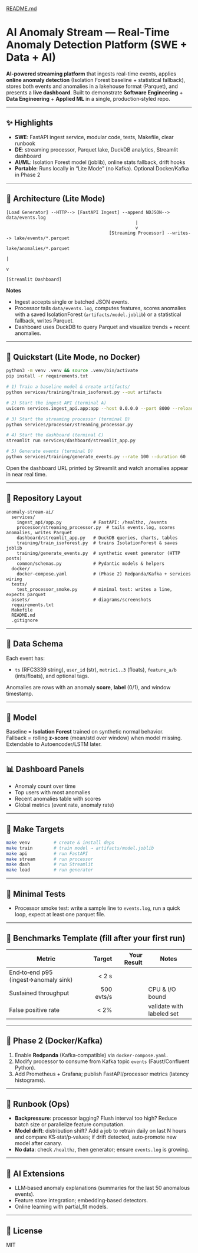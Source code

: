 [README.md](https://github.com/user-attachments/files/22705064/README.md)

# AI Anomaly Stream — Real‑Time Anomaly Detection Platform (SWE + Data + AI)

**AI-powered streaming platform** that ingests real-time events, applies **online anomaly detection** (Isolation Forest baseline + statistical fallback), stores both events and anomalies in a lakehouse format (Parquet), and presents a **live dashboard**. Built to demonstrate **Software Engineering** + **Data Engineering** + **Applied ML** in a single, production‑styled repo.

---

## ✨ Highlights
- **SWE**: FastAPI ingest service, modular code, tests, Makefile, clear runbook
- **DE**: streaming processor, Parquet lake, DuckDB analytics, Streamlit dashboard
- **AI/ML**: Isolation Forest model (joblib), online stats fallback, drift hooks
- **Portable**: Runs locally in “Lite Mode” (no Kafka). Optional Docker/Kafka in Phase 2

---

## 🧱 Architecture (Lite Mode)
```
[Load Generator] --HTTP--> [FastAPI Ingest] --append NDJSON--> data/events.log
                                                 |
                                                 v
                                       [Streaming Processor] --writes--> lake/events/*.parquet
                                                                        lake/anomalies/*.parquet
                                                                        |
                                                                        v
                                                                 [Streamlit Dashboard]
```
**Notes**
- Ingest accepts single or batched JSON events.
- Processor tails `data/events.log`, computes features, scores anomalies with a saved IsolationForest (`artifacts/model.joblib`) or a statistical fallback, writes Parquet.
- Dashboard uses DuckDB to query Parquet and visualize trends + recent anomalies.

---

## 🧭 Quickstart (Lite Mode, no Docker)
```bash
python3 -m venv .venv && source .venv/bin/activate
pip install -r requirements.txt

# 1) Train a baseline model & create artifacts/
python services/training/train_isoforest.py --out artifacts

# 2) Start the ingest API (terminal A)
uvicorn services.ingest_api.app:app --host 0.0.0.0 --port 8000 --reload

# 3) Start the streaming processor (terminal B)
python services/processor/streaming_processor.py

# 4) Start the dashboard (terminal C)
streamlit run services/dashboard/streamlit_app.py

# 5) Generate events (terminal D)
python services/training/generate_events.py --rate 100 --duration 60
```
Open the dashboard URL printed by Streamlit and watch anomalies appear in near real time.

---

## 📁 Repository Layout
```
anomaly-stream-ai/
  services/
    ingest_api/app.py            # FastAPI: /healthz, /events
    processor/streaming_processor.py  # tails events.log, scores anomalies, writes Parquet
    dashboard/streamlit_app.py   # DuckDB queries, charts, tables
    training/train_isoforest.py  # trains IsolationForest & saves joblib
    training/generate_events.py  # synthetic event generator (HTTP posts)
    common/schemas.py            # Pydantic models & helpers
  docker/
    docker-compose.yaml          # (Phase 2) Redpanda/Kafka + services wiring
  tests/
    test_processor_smoke.py      # minimal test: writes a line, expects parquet
  assets/                        # diagrams/screenshots
  requirements.txt
  Makefile
  README.md
  .gitignore
```

---

## 🔬 Data Schema
Each event has:
- `ts` (RFC3339 string), `user_id` (str), `metric1..3` (floats), `feature_a/b` (ints/floats), and optional tags.

Anomalies are rows with an anomaly **score**, **label** (0/1), and window timestamp.

---

## 🧪 Model
Baseline = **Isolation Forest** trained on synthetic normal behavior.  
Fallback = rolling **z-score** (mean/std over window) when model missing.  
Extendable to Autoencoder/LSTM later.

---

## 📊 Dashboard Panels
- Anomaly count over time
- Top users with most anomalies
- Recent anomalies table with scores
- Global metrics (event rate, anomaly rate)

---

## 🧰 Make Targets
```bash
make venv         # create & install deps
make train        # train model → artifacts/model.joblib
make api          # run FastAPI
make stream       # run processor
make dash         # run Streamlit
make load         # run generator
```

---

## 🧪 Minimal Tests
- Processor smoke test: write a sample line to `events.log`, run a quick loop, expect at least one parquet file.

---

## 🧾 Benchmarks Template (fill after your first run)
| Metric | Target | Your Result | Notes |
|---|---:|---:|---|
| End‑to‑end p95 (ingest→anomaly sink) | < 2 s |  |  |
| Sustained throughput | 500 evts/s |  | CPU & I/O bound |
| False positive rate | < 2% |  | validate with labeled set |

---

## 🧪 Phase 2 (Docker/Kafka)
1) Enable **Redpanda** (Kafka‑compatible) via `docker-compose.yaml`.
2) Modify processor to consume from Kafka topic `events` (Faust/Confluent Python).
3) Add Prometheus + Grafana; publish FastAPI/processor metrics (latency histograms).

---

## 🧯 Runbook (Ops)
- **Backpressure**: processor lagging? Flush interval too high? Reduce batch size or parallelize feature computation.
- **Model drift**: distribution shift? Add a job to retrain daily on last N hours and compare KS‑stat/p‑values; if drift detected, auto‑promote new model after canary.
- **No data**: check `/healthz`, then generator; ensure `events.log` is growing.

---

## 🧠 AI Extensions
- LLM‑based anomaly explanations (summaries for the last 50 anomalous events).  
- Feature store integration; embedding‑based detectors.  
- Online learning with partial_fit models.

---

## 📝 License
MIT
